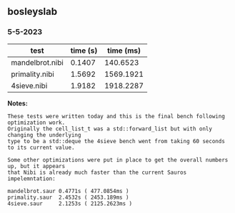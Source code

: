 ## bosleyslab

### 5-5-2023

| test            | time (s)  | time (ms)
|----             |----       |----
| mandelbrot.nibi | 0.1407    | 140.6523
| primality.nibi  | 1.5692    | 1569.1921
| 4sieve.nibi     | 1.9182    | 1918.2287

**Notes:** 
```
These tests were written today and this is the final bench following optimization work.
Originally the cell_list_t was a std::forward_list but with only changing the underlying 
type to be a std::deque the 4sieve bench went from taking 60 seconds to its current value.

Some other optimizations were put in place to get the overall numbers up, but it appears
that Nibi is already much faster than the current Sauros impelemntation:

mandelbrot.saur 0.4771s ( 477.0854ms )
primality.saur  2.4532s ( 2453.189ms )
4sieve.saur     2.1253s ( 2125.2623ms )
```